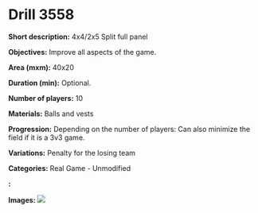 # Drill 3558

**Short description:**
4x4/2x5 Split full panel

**Objectives:**
Improve all aspects of the game.

**Area (mxm):**
40x20

**Duration (min):**
Optional.

**Number of players:**
10

**Materials:**
Balls and vests

**Progression:**
Depending on the number of players: Can also minimize the field if it is a 3v3 game.

**Variations:**
Penalty for the losing team

**Categories:**
Real Game - Unmodified

**:**


**Images:**
![](https://www.coachingfutsal.com/\images\68dec170-485c-4edb-a9e2-69df4e089c0d_RI00.jpeg)

